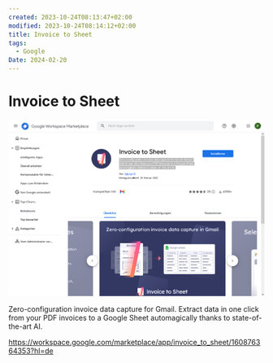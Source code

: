 ```yaml
---
created: 2023-10-24T08:13:47+02:00
modified: 2023-10-24T08:14:12+02:00
title: Invoice to Sheet
tags:
  - Google
Date: 2024-02-20
---
```


# Invoice to Sheet

![](../_asset/2023-10-24_Invoice%20to%20Sheet_image_1.png)

Zero-configuration invoice data capture for Gmail. Extract data in one click from your PDF invoices to a Google Sheet automagically thanks to state-of-the-art AI.



<https://workspace.google.com/marketplace/app/invoice_to_sheet/160876364353?hl=de>
